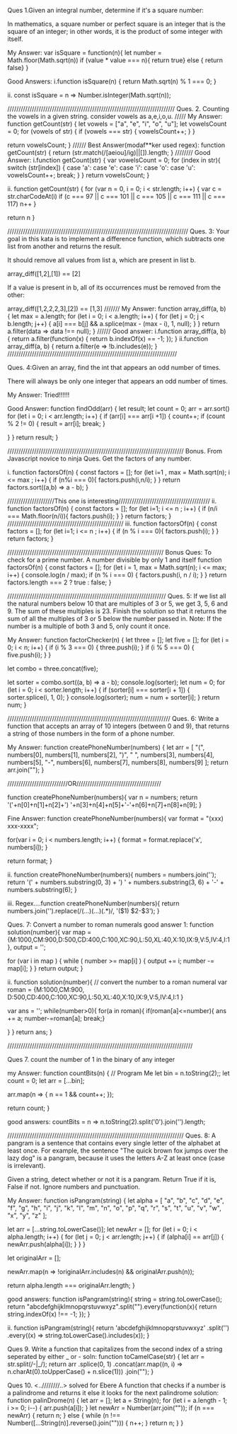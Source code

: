 Ques 1.Given an integral number, determine if it's a square number:

In mathematics, a square number or perfect square is an integer that is the square of an integer; in other words, it is the product of some integer with itself.

My Answer:
var isSquare = function(n){
let number = Math.floor(Math.sqrt(n))
if (value \* value === n){
return true}
else {
return false}
}

Good Answers:
i.function isSquare(n) {
return Math.sqrt(n) % 1 === 0;
}

ii. const isSquare = n => Number.isInteger(Math.sqrt(n));

///////////////////////////////////////////////////////////////////////////
Ques. 2. Counting the vowels in a given string. consider vowels as a,e,i,o,u.
/////
My Answer:
function getCount(str) {
let vowels = ["a", "e", "i", "o", "u"];
let vowelsCount = 0;
for (vowels of str) {
if (vowels === str) {
vowelsCount++;
}
}

return vowelsCount;
}
//////
Best Answer(modaf\*\*ker used regex):
function getCount(str) {
return (str.match(/[aeiou]/ig)||[]).length;
}
////////
Good Answer:
i.function getCount(str) {
var vowelsCount = 0;
for (index in str){
switch (str[index]) {
case 'a':
case 'e':
case 'i':
case 'o':
case 'u':
vowelsCount++;
break;
}
}
return vowelsCount;
}

ii. function getCount(str) {
for (var n = 0, i = 0; i < str.length; i++) {
var c = str.charCodeAt(i)
if (c === 97 || c === 101 || c === 105 || c === 111 || c === 117) n++
}

return n
}

/////////////////////////////////////////////////////////////////////////////////
Ques. 3: Your goal in this kata is to implement a difference function, which subtracts one list from another and returns the result.

It should remove all values from list a, which are present in list b.

array_diff([1,2],[1]) == [2]

If a value is present in b, all of its occurrences must be removed from the other:

array_diff([1,2,2,2,3],[2]) == [1,3]
///////
My Answer:
function array_diff(a, b) {
let max = a.length;
for (let i = 0; i < a.length; i++) {
for (let j = 0; j < b.length; j++) {
a[i] === b[j] && a.splice(max - (max - i), 1, null);
}
}
return a.filter(data => data !== null);
}
//////
Good answer:
i.function array_diff(a, b) {
return a.filter(function(x) { return b.indexOf(x) == -1; });
}
ii.function array_diff(a, b) {
return a.filter(e => !b.includes(e));
}
////////////////////////////////////////////////////////////////////////////

Ques. 4:Given an array, find the int that appears an odd number of times.

There will always be only one integer that appears an odd number of times.

My Answer: Tried!!!!!!

Good Answer:
function findOdd(arr) {
let result;
let count = 0;
arr = arr.sort()
for (let i = 0; i < arr.length; i++) {
if (arr[i] === arr[i +1]) {
count++;
if (count % 2 != 0) {
result = arr[i];
break;
}

}
}
return result;
}

///////////////////////////////////////////////////////////////////////////////
Bonus. From Javascript novice to ninja
Ques. Get the factors of any number.

i. function factorsOf(n) {
const factors = [];
for (let i=1 , max = Math.sqrt(n); i <= max ; i++) {
if (n%i === 0){
factors.push(i,n/i);
}
}
return factors.sort((a,b) => a - b);
}

/////////////////////This one is interesting/////////////////////////////////////////
ii. function factorsOf(n) {
const factors = [];
for (let i=1; i <= n ; i++) {
if (n/i === Math.floor(n/i)){
factors.push(i);
}
}
return factors;
}
////////////////////////////////////////////////////
iii. function factorsOf(n) {
const factors = [];
for (let i=1; i <= n ; i++) {
if (n % i === 0){
factors.push(i);
}
}
return factors;
}

//////////////////////////////////////////////////////////////////////
Bonus Ques: To check for a prime number. A number divisible by only 1 and itself
function factorsOf(n) {
const factors = [];
for (let i = 1, max = Math.sqrt(n); i <= max; i++) {
console.log(n / max);
if (n % i === 0) {
factors.push(i, n / i);
}
}
return factors.length === 2 ? true : false;
}

///////////////////////////////////////////////////////////////////////
Ques. 5: If we list all the natural numbers below 10 that are multiples of 3 or 5, we get 3, 5, 6 and 9. The sum of these multiples is 23. Finish the solution so that it returns the sum of all the multiples of 3 or 5 below the number passed in.
Note: If the number is a multiple of both 3 and 5, only count it once.

My Answer: function factorChecker(n) {
let three = [];
let five = [];
for (let i = 0; i < n; i++) {
if (i % 3 === 0) {
three.push(i);
}
if (i % 5 === 0) {
five.push(i);
}
}

let combo = three.concat(five);

let sorter = combo.sort((a, b) => a - b);
console.log(sorter);
let num = 0;
for (let i = 0; i < sorter.length; i++) {
if (sorter[i] === sorter[i + 1]) {
sorter.splice(i, 1, 0);
}
console.log(sorter);
num = num + sorter[i];
}
return num;
}

/////////////////////////////////////////////////////////////////////////
Ques. 6: Write a function that accepts an array of 10 integers (between 0 and 9), that returns a string of those numbers in the form of a phone number.

My Answer: function createPhoneNumber(numbers) {
let arr = [
"(",
numbers[0],
numbers[1],
numbers[2],
")",
" ",
numbers[3],
numbers[4],
numbers[5],
"-",
numbers[6],
numbers[7],
numbers[8],
numbers[9]
];
return arr.join("");
}

///////////////////////////OR//////////////////////////////////////

function createPhoneNumber(numbers){
var n = numbers;
return '('+n[0]+n[1]+n[2]+') '+n[3]+n[4]+n[5]+'-'+n[6]+n[7]+n[8]+n[9];
}

Fine Answer: function createPhoneNumber(numbers){
var format = "(xxx) xxx-xxxx";

for(var i = 0; i < numbers.length; i++)
{
format = format.replace('x', numbers[i]);
}

return format;
}

ii. function createPhoneNumber(numbers){
numbers = numbers.join('');
return '(' + numbers.substring(0, 3) + ') ' + numbers.substring(3, 6) + '-' + numbers.substring(6);
}

iii. Regex....function createPhoneNumber(numbers){
return numbers.join('').replace(/(...)(...)(.\*)/, '($1) $2-\$3');
}

Ques. 7: Convert a number to roman numerals
good answer 1: function solution(number){
var map = {M:1000,CM:900,D:500,CD:400,C:100,XC:90,L:50,XL:40,X:10,IX:9,V:5,IV:4,I:1},
output = '';

for (var i in map ) {
while ( number >= map[i] ) {
output += i;
number -= map[i];
}
}
return output;
}

ii. function solution(number){
// convert the number to a roman numeral
var roman = {M:1000,CM:900, D:500,CD:400,C:100,XC:90,L:50,XL:40,X:10,IX:9,V:5,IV:4,I:1 }

var ans = '';
while(number>0){
for(a in roman){
if(roman[a]<=number){ ans += a; number-=roman[a]; break;}

}
}
return ans;
}

///////////////////////////////////////////////////////////////////////////////////

Ques 7. count the number of 1 in the binary of any integer

my Answer: function countBits(n) {
// Program Me
let bin = n.toString(2);;
let count = 0;
let arr = [...bin];

arr.map(n => {
n == 1 && count++;
});

return count;
}

good answers: countBits = n => n.toString(2).split('0').join('').length;

///////////////////////////////////////////////////////////////////////////////
Ques. 8: A pangram is a sentence that contains every single letter of the alphabet at least once. For example, the sentence "The quick brown fox jumps over the lazy dog" is a pangram, because it uses the letters A-Z at least once (case is irrelevant).

Given a string, detect whether or not it is a pangram. Return True if it is, False if not. Ignore numbers and punctuation.

My Answer: function isPangram(string) {
let alpha = [
"a",
"b",
"c",
"d",
"e",
"f",
"g",
"h",
"i",
"j",
"k",
"l",
"m",
"n",
"o",
"p",
"q",
"r",
"s",
"t",
"u",
"v",
"w",
"x",
"y",
"z"
];

let arr = [...string.toLowerCase()];
let newArr = [];
for (let i = 0; i < alpha.length; i++) {
for (let j = 0; j < arr.length; j++) {
if (alpha[i] == arr[j]) {
newArr.push(alpha[i]);
}
}
}

let originalArr = [];

newArr.map(n => !originalArr.includes(n) && originalArr.push(n));

return alpha.length === originalArr.length;
}

good answers: function isPangram(string){
string = string.toLowerCase();
return "abcdefghijklmnopqrstuvwxyz".split("").every(function(x){
return string.indexOf(x) !== -1;
});
}

ii. function isPangram(string){
return 'abcdefghijklmnopqrstuvwxyz'
.split('')
.every((x) => string.toLowerCase().includes(x));
}

Ques 9. Write a function that capitalizes from the second index of a string seperated by either _ or -
soln: function toCamelCase(str) {
let arr = str.split(/-|_/);
return arr
.splice(0, 1)
.concat(arr.map((n, i) => n.charAt(0).toUpperCase() + n.slice(1)))
.join("");
}

Ques 10. <..////////..> solved for Ebere
A function that checks if a number is a palindrome and returns it else it looks for the next palindrome
solution: function palinDrome(n) {
let arr = [];
let a = String(n);
for (let i = a.length - 1; i >= 0; i--) {
arr.push(a[i]);
}
let newArr = Number(arr.join(""));
if (n === newArr) {
return n;
} else {
while (n !== Number([...String(n)].reverse().join(""))) {
n++;
}
return n;
}
}
